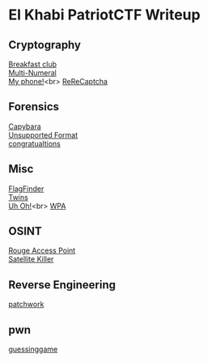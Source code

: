 # El Khabi PatriotCTF Writeup

## Cryptography
[Breakfast club](https://github.com/JustKhal/El-Khabi-PatriotCTF-2023-Writeup/tree/main/Cryptography/Breakfast%20club)<br>
[Multi-Numeral](https://github.com/JustKhal/El-Khabi-PatriotCTF-2023-Writeup/tree/main/Cryptography/Multi-Numeral)<br>
[My phone!](https://github.com/JustKhal/El-Khabi-PatriotCTF-2023-Writeup/tree/main/Cryptography/My%20phone!)<br>
[ReReCaptcha](https://github.com/JustKhal/El-Khabi-PatriotCTF-2023-Writeup/tree/main/Cryptography/ReReCaptcha)

## Forensics
[Capybara](https://github.com/JustKhal/El-Khabi-PatriotCTF-2023-Writeup/tree/main/Forensics/Capybara)<br>
[Unsupported Format](https://github.com/JustKhal/El-Khabi-PatriotCTF-2023-Writeup/tree/main/Forensics/Unsupported%20Format)<br>
[congratualtions](https://github.com/JustKhal/El-Khabi-PatriotCTF-2023-Writeup/tree/main/Forensics/congatulations)

## Misc
[FlagFinder](https://github.com/JustKhal/El-Khabi-PatriotCTF-2023-Writeup/tree/main/Misc/FlagFinder)<br>
[Twins](https://github.com/JustKhal/El-Khabi-PatriotCTF-2023-Writeup/tree/main/Misc/Twins)<br>
[Uh Oh!](https://github.com/JustKhal/El-Khabi-PatriotCTF-2023-Writeup/tree/main/Misc/Uh%20Oh!)<br>
[WPA](https://github.com/JustKhal/El-Khabi-PatriotCTF-2023-Writeup/tree/main/Misc/WPA)

## OSINT
[Rouge Access Point](https://github.com/JustKhal/El-Khabi-PatriotCTF-2023-Writeup/tree/main/OSINT/Rouge%20Access%20Point)<br>
[Satellite Killer](https://github.com/JustKhal/El-Khabi-PatriotCTF-2023-Writeup/tree/main/OSINT/Satellite%20Killer)

## Reverse Engineering
[patchwork](https://github.com/JustKhal/El-Khabi-PatriotCTF-2023-Writeup/tree/main/Rev/patchwork)

## pwn
[guessinggame](https://github.com/JustKhal/El-Khabi-PatriotCTF-2023-Writeup/tree/main/pwn/guessinggame)
